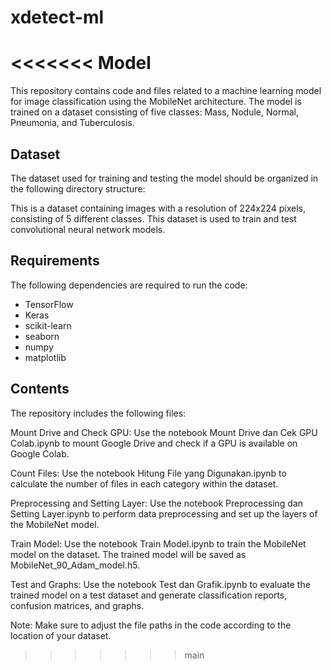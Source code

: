 # xdetect-ml
<<<<<<< Model
=======
This repository contains code and files related to a machine learning model for image classification using the MobileNet architecture. The model is trained on a dataset consisting of five classes: Mass, Nodule, Normal, Pneumonia, and Tuberculosis.

## Dataset
The dataset used for training and testing the model should be organized in the following directory structure:

This is a dataset containing images with a resolution of 224x224 pixels, consisting of 5 different classes. This dataset is used to train and test convolutional neural network models.

## Requirements
The following dependencies are required to run the code:

- TensorFlow
- Keras
- scikit-learn
- seaborn
- numpy
- matplotlib

## Contents
The repository includes the following files:

Mount Drive and Check GPU: Use the notebook Mount Drive dan Cek GPU Colab.ipynb to mount Google Drive and check if a GPU is available on Google Colab.

Count Files: Use the notebook Hitung File yang Digunakan.ipynb to calculate the number of files in each category within the dataset.

Preprocessing and Setting Layer: Use the notebook Preprocessing dan Setting Layer.ipynb to perform data preprocessing and set up the layers of the MobileNet model.

Train Model: Use the notebook Train Model.ipynb to train the MobileNet model on the dataset. The trained model will be saved as MobileNet_90_Adam_model.h5.

Test and Graphs: Use the notebook Test dan Grafik.ipynb to evaluate the trained model on a test dataset and generate classification reports, confusion matrices, and graphs.

Note: Make sure to adjust the file paths in the code according to the location of your dataset.







>>>>>>> main
